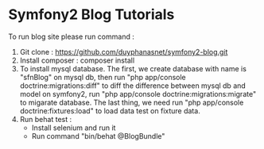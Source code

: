 Symfony2 Blog Tutorials
========================

To run blog site please run command :
 
1. Git clone : https://github.com/duyphanasnet/symfony2-blog.git
2. Install composer : composer install 
3. To install mysql database. The first, we create database with name is "sfnBlog" on mysql db, then run "php app/console doctrine:migrations:diff" to diff the difference between mysql db and model on symfony2, run "php app/console doctrine:migrations:migrate" to migarate database. The last thing, we need run "php app/console doctrine:fixtures:load" to load data test on fixture data.
4. Run behat test : 
    - Install selenium and run it
    - Run command "bin/behat @BlogBundle"

[1]:  http://symfony.com/doc/2.3/book/installation.html
[2]:  http://getcomposer.org/
[3]:  http://symfony.com/download
[4]:  http://symfony.com/doc/2.3/quick_tour/the_big_picture.html
[5]:  http://symfony.com/doc/2.3/index.html
[6]:  http://symfony.com/doc/2.3/bundles/SensioFrameworkExtraBundle/index.html
[7]:  http://symfony.com/doc/2.3/book/doctrine.html
[8]:  http://symfony.com/doc/2.3/book/templating.html
[9]:  http://symfony.com/doc/2.3/book/security.html
[10]: http://symfony.com/doc/2.3/cookbook/email.html
[11]: http://symfony.com/doc/2.3/cookbook/logging/monolog.html
[12]: http://symfony.com/doc/2.3/cookbook/assetic/asset_management.html
[13]: http://symfony.com/doc/2.3/bundles/SensioGeneratorBundle/index.html